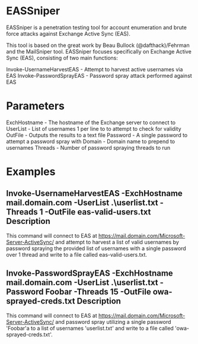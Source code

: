 # EASSniper
EASSniper is a penetration testing tool for account enumeration and brute force attacks against Exchange Active Sync (EAS). 

This tool is based on the great work by Beau Bullock (@dafthack)/Fehrman and the MailSniper tool. EASSniper focuses specifically on Exchange Active Sync (EAS), consisting of two main functions:

Invoke-UsernameHarvestEAS - Attempt to harvest active usernames via EAS
Invoke-PasswordSprayEAS - Password spray attack performed against EAS 

# Parameters
ExchHostname - The hostname of the Exchange server to connect to
UserList -  List of usernames 1 per line to to attempt to check for validity 
OutFile - Outputs the results to a text file
Password - A single password to attempt a password spray with
Domain - Domain name to prepend to usernames
Threads - Number of password spraying threads to run

# Examples
Invoke-UsernameHarvestEAS -ExchHostname mail.domain.com -UserList .\userlist.txt -Threads 1 -OutFile eas-valid-users.txt
Description
-----------
This command will connect to EAS at https://mail.domain.com/Microsoft-Server-ActiveSync/ and attempt to harvest a list of valid usernames by password spraying the provided list of usernames with a single password over 1 thread and write to a file called eas-valid-users.txt.


Invoke-PasswordSprayEAS -ExchHostname mail.domain.com -UserList .\userlist.txt -Password Foobar -Threads 15 -OutFile owa-sprayed-creds.txt
Description
-----------
This command will connect to EAS at https://mail.domain.com/Microsoft-Server-ActiveSync/ and password spray utilizing a single password 'Foobar'a to a list of usernames 'userlist.txt' and write to a file called 'owa-sprayed-creds.txt'.


